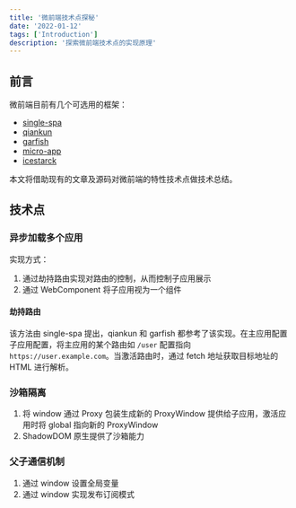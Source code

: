 ```yaml
---
title: '微前端技术点探秘'
date: '2022-01-12'
tags: ['Introduction']
description: '探索微前端技术点的实现原理'
---
```


## 前言

微前端目前有几个可选用的框架：

- [single-spa](https://github.com/single-spa/single-spa)
- [qiankun](https://github.com/umijs/qiankun)
- [garfish](https://github.com/modern-js-dev/garfish)
- [micro-app](https://github.com/micro-zoe/micro-app)
- [icestarck](https://github.com/ice-lab/icestark)

本文将借助现有的文章及源码对微前端的特性技术点做技术总结。

## 技术点

### 异步加载多个应用

实现方式：

1. 通过劫持路由实现对路由的控制，从而控制子应用展示
2. 通过 WebComponent 将子应用视为一个组件

#### 劫持路由

该方法由 single-spa 提出，qiankun 和 garfish 都参考了该实现。在主应用配置子应用配置，将主应用的某个路由如 `/user` 配置指向 `https://user.example.com`。当激活路由时，通过 fetch 地址获取目标地址的 HTML 进行解析。

### 沙箱隔离

1. 将 window 通过 Proxy 包装生成新的 ProxyWindow 提供给子应用，激活应用时将 global 指向新的 ProxyWindow
2. ShadowDOM 原生提供了沙箱能力

### 父子通信机制

1. 通过 window 设置全局变量
2. 通过 window 实现发布订阅模式
